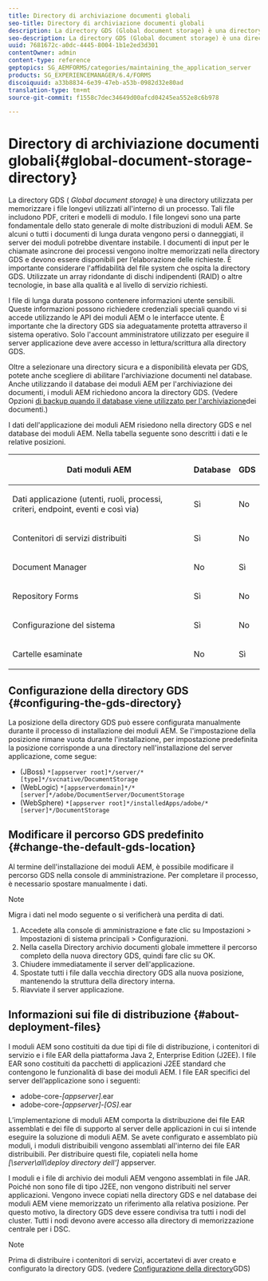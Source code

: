 ```yaml
---
title: Directory di archiviazione documenti globali
seo-title: Directory di archiviazione documenti globali
description: La directory GDS (Global document storage) è una directory utilizzata per memorizzare i file longevi utilizzati in un processo.
seo-description: La directory GDS (Global document storage) è una directory utilizzata per memorizzare i file longevi utilizzati in un processo.
uuid: 7681672c-a0dc-4445-8004-1b1e2ed3d301
contentOwner: admin
content-type: reference
geptopics: SG_AEMFORMS/categories/maintaining_the_application_server
products: SG_EXPERIENCEMANAGER/6.4/FORMS
discoiquuid: a33b8834-6e39-47eb-a53b-0982d32e80ad
translation-type: tm+mt
source-git-commit: f1558c7dec34649d00afcd04245ea552e8c6b978

---
```



# Directory di archiviazione documenti globali{#global-document-storage-directory}

La directory GDS ( *Global document storage)* è una directory utilizzata per memorizzare i file longevi utilizzati all&#39;interno di un processo. Tali file includono PDF, criteri e modelli di modulo. I file longevi sono una parte fondamentale dello stato generale di molte distribuzioni di moduli AEM. Se alcuni o tutti i documenti di lunga durata vengono persi o danneggiati, il server dei moduli potrebbe diventare instabile. I documenti di input per le chiamate asincrone dei processi vengono inoltre memorizzati nella directory GDS e devono essere disponibili per l’elaborazione delle richieste. È importante considerare l&#39;affidabilità del file system che ospita la directory GDS. Utilizzate un array ridondante di dischi indipendenti (RAID) o altre tecnologie, in base alla qualità e al livello di servizio richiesti.

I file di lunga durata possono contenere informazioni utente sensibili. Queste informazioni possono richiedere credenziali speciali quando vi si accede utilizzando le API dei moduli AEM o le interfacce utente. È importante che la directory GDS sia adeguatamente protetta attraverso il sistema operativo. Solo l&#39;account amministratore utilizzato per eseguire il server applicazione deve avere accesso in lettura/scrittura alla directory GDS.

Oltre a selezionare una directory sicura e a disponibilità elevata per GDS, potete anche scegliere di abilitare l&#39;archiviazione documenti nel database. Anche utilizzando il database dei moduli AEM per l&#39;archiviazione dei documenti, i moduli AEM richiedono ancora la directory GDS. (Vedere Opzioni [di backup quando il database viene utilizzato per l&#39;archiviazione](/help/forms/using/admin-help/files-back-recover.md#backup-options-when-database-is-used-for-document-storage)dei documenti.)

I dati dell&#39;applicazione dei moduli AEM risiedono nella directory GDS e nel database dei moduli AEM. Nella tabella seguente sono descritti i dati e le relative posizioni.

<table> 
 <thead> 
  <tr> 
   <th><p>Dati moduli AEM</p></th> 
   <th><p>Database</p></th> 
   <th><p>GDS</p></th> 
  </tr> 
 </thead> 
 <tbody>
  <tr> 
   <td><p>Dati applicazione (utenti, ruoli, processi, criteri, endpoint, eventi e così via)</p></td> 
   <td><p>Sì</p></td> 
   <td><p>No</p></td> 
  </tr> 
  <tr> 
   <td><p>Contenitori di servizi distribuiti</p></td> 
   <td><p>Sì</p></td> 
   <td><p>No</p></td> 
  </tr> 
  <tr> 
   <td><p>Document Manager </p></td> 
   <td><p>No</p></td> 
   <td><p>Sì</p></td> 
  </tr> 
  <tr> 
   <td><p>Repository Forms</p></td> 
   <td><p>Sì</p></td> 
   <td><p>No</p></td> 
  </tr> 
  <tr> 
   <td><p>Configurazione del sistema</p></td> 
   <td><p>Sì</p></td> 
   <td><p>No</p></td> 
  </tr> 
  <tr> 
   <td><p>Cartelle esaminate</p></td> 
   <td><p>No</p></td> 
   <td><p>Sì</p></td> 
  </tr> 
 </tbody> 
</table>

## Configurazione della directory GDS {#configuring-the-gds-directory}

La posizione della directory GDS può essere configurata manualmente durante il processo di installazione dei moduli AEM. Se l&#39;impostazione della posizione rimane vuota durante l&#39;installazione, per impostazione predefinita la posizione corrisponde a una directory nell&#39;installazione del server applicazione, come segue:

* (JBoss) `*[appserver root]*/server/*[type]*/svcnative/DocumentStorage`
* (WebLogic) `*[appserverdomain]*/*[server]*/adobe/DocumentServer/DocumentStorage`
* (WebSphere) `*[appserver root]*/installedApps/adobe/*[server]*/DocumentStorage`

## Modificare il percorso GDS predefinito {#change-the-default-gds-location}

Al termine dell&#39;installazione dei moduli AEM, è possibile modificare il percorso GDS nella console di amministrazione. Per completare il processo, è necessario spostare manualmente i dati.

>[!NOTE]
>
>Migra i dati nel modo seguente o si verificherà una perdita di dati.

1. Accedete alla console di amministrazione e fate clic su Impostazioni > Impostazioni di sistema principali > Configurazioni.
1. Nella casella Directory archivio documenti globale immettere il percorso completo della nuova directory GDS, quindi fare clic su OK.
1. Chiudere immediatamente il server dell&#39;applicazione.
1. Spostate tutti i file dalla vecchia directory GDS alla nuova posizione, mantenendo la struttura della directory interna.
1. Riavviate il server applicazione.

## Informazioni sui file di distribuzione {#about-deployment-files}

I moduli AEM sono costituiti da due tipi di file di distribuzione, i contenitori di servizio e i file EAR della piattaforma Java 2, Enterprise Edition (J2EE). I file EAR sono costituiti da pacchetti di applicazioni J2EE standard che contengono le funzionalità di base dei moduli AEM. I file EAR specifici del server dell’applicazione sono i seguenti:

* adobe-core-*[appserver]*.ear
* adobe-core-*[appserver]*-*[OS]*.ear

L’implementazione di moduli AEM comporta la distribuzione dei file EAR assemblati e dei file di supporto al server delle applicazioni in cui si intende eseguire la soluzione di moduli AEM. Se avete configurato e assemblato più moduli, i moduli distribuibili vengono assemblati all&#39;interno dei file EAR distribuibili. Per distribuire questi file, copiateli nella home *[\server\all\deploy directory dell&#39;]* appserver.

I moduli e i file di archivio dei moduli AEM vengono assemblati in file JAR. Poiché non sono file di tipo J2EE, non vengono distribuiti nel server applicazioni. Vengono invece copiati nella directory GDS e nel database dei moduli AEM viene memorizzato un riferimento alla relativa posizione. Per questo motivo, la directory GDS deve essere condivisa tra tutti i nodi del cluster. Tutti i nodi devono avere accesso alla directory di memorizzazione centrale per i DSC.

>[!NOTE]
>
>Prima di distribuire i contenitori di servizi, accertatevi di aver creato e configurato la directory GDS. (vedere [Configurazione della directory](global-document-storage-directory.md#configuring-the-gds-directory)GDS)

